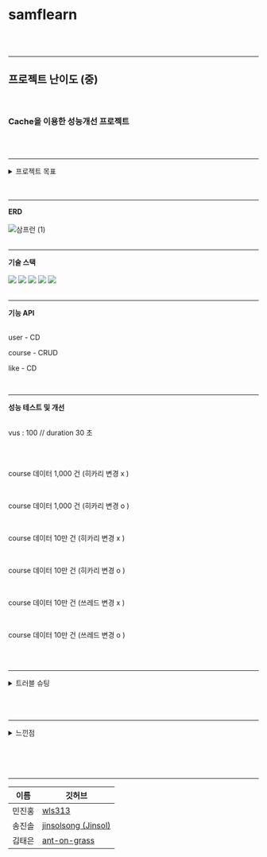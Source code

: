 # samflearn
<br>
<br>

---

## 프로젝트 난이도 (중)
<br> 

### Cache을 이용한 성능개선 프로젝트
<br> 
<br>

---

<details><summary>프로젝트 목표 
</summary>
  1. 현 데이터 베이스의 문제
  2. cache 를 이용하여 조회 기능 개선
  3. cache 의 적절한 활용
</details>
<br>
<br>

---

**ERD**
<br>
<br>
![삼프런 (1)](https://github.com/user-attachments/assets/3a149e0d-1a8b-4a18-8dd6-dd8e2763e754)
<br>
<br>

---

**기술 스택**
<br>
<br>
<img src="https://img.shields.io/badge/java-007396?style=for-the-badge&logo=java&logoColor=white"> <img src="https://img.shields.io/badge/spring-6DB33F?style=for-the-badge&logo=spring&logoColor=white"> <img src="https://img.shields.io/badge/mysql-4479A1?style=for-the-badge&logo=spring&logoColor=white"> <img src="https://img.shields.io/badge/redis-FF4438?style=for-the-badge&logo=spring&logoColor=white"> <img src="https://img.shields.io/badge/k6-7D64FF?style=for-the-badge&logo=spring&logoColor=white"> 
<br>
<br>

---
**기능 API**
<br>
<br>

user - CD
<br>

course - CRUD
<br>

like - CD

<br>

---

**성능 테스트 및 개선**
<br>
<br>

vus : 100 // duration 30 초

<br>
<br>

course 데이터 1,000 건 (히카리 변경 x )

<br>

course 데이터 1,000 건 (히카리 변경 o )

<br>

course 데이터 10만 건  (히카리 변경 x )

<br>

course 데이터 10만 건  (히카리 변경 o )

<br>

course 데이터 10만 건  (쓰레드 변경 x )

<br>

course 데이터 10만 건  (쓰레드 변경 o )

<br>
<br>

---
<details><summary> 트러블 슈팅
</summary>

</details>
<br>
<br>
<br>

---

<details><summary> 느낀점
</summary>

</details>
<br>
<br>

<br>
<br>

---

| 이름 | 깃허브 |
| --- | --- |
| 민진홍 | [wls313](https://github.com/wls313) |
| 송진솔 | [jinsolsong (Jinsol)](https://github.com/jinsolsong) |
| 김태은 | [ant-on-grass](https://github.com/ant-on-grass) |


